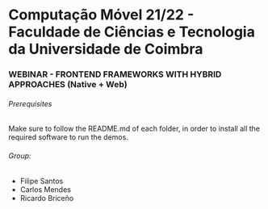 # Computação Móvel 21/22 - Faculdade de Ciências e Tecnologia da Universidade de Coimbra

### WEBINAR - FRONTEND FRAMEWORKS WITH HYBRID APPROACHES (Native + Web)

###### Prerequisites
Make sure to follow the README.md of each folder, in order to install all the required software to run the demos.

###### Group:
- Filipe Santos 
- Carlos Mendes
- Ricardo Briceño


